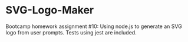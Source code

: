 # SVG-Logo-Maker
Bootcamp homework assignment #10: Using node.js to generate an SVG logo from user prompts. Tests using jest are included. 
